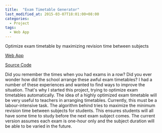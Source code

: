 ```yaml
---
title:  "Exam Timetable Generator"
last_modified_at: 2015-03-07T18:01:00+08:00
categories:
  - Project
tags:
  - Web App
---
```

Optimize exam timetable by maximizing revision time between subjects

[Web App](http://extgen.cameronlai.com)

[Source Code](https://github.com/cameronlai/EXT_GEN)

Did you remember the times when you had exams in a row? Did you ever wonder how did the school arrange these awful exam timetables? I had a number of these experiences and wanted to find ways to improve the situation. That's why I started this project, trying to optimize exam timetables automatically. The idea of a highly optimized exam timetable will be very useful to teachers in arranging timetables. Currently, this must be a labour-intensive task. The algorithm behind tries to maximize the minimum revision time between subjects for students. This ensures students will all have some time to study before the next exam subject comes. The current version assumes each exam is one-hour only and the subject duration will be able to be varied in the future.